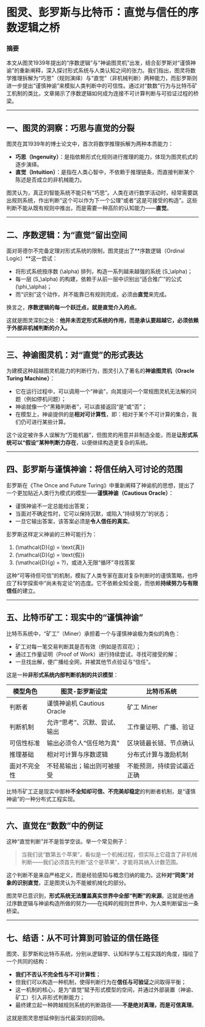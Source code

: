 # 图灵、彭罗斯与比特币：直觉与信任的序数逻辑之桥

### 摘要

本文从图灵1939年提出的“序数逻辑”与“神谕图灵机”出发，结合彭罗斯对“谨慎神谕”的重新阐释，深入探讨形式系统与人类认知之间的张力。我们指出，图灵将数学推理拆解为“巧思”（规则演绎）与“直觉”（非机械判断）两种能力，而彭罗斯则进一步提出“谨慎神谕”来模拟人类判断中的可信性。通过对“数数”行为与比特币矿工机制的类比，文章揭示了序数逻辑如何成为连接不可计算判断与可验证过程的桥梁。

---

## 一、图灵的洞察：巧思与直觉的分裂

图灵在其1939年的博士论文中，首次将数学推理拆解为两种本质能力：

- **巧思（Ingenuity）**：是指依赖形式化规则进行推理的能力，体现为图灵机式的逐步演绎。  
- **直觉（Intuition）**：是指在人类心智中，不依赖于推理链条，而直接判断某个陈述是否成立的非机械能力。

图灵认为，真正的智能系统不能只有“巧思”。人类在进行数学活动时，经常需要跳出规则系统，作出判断“这个可以作为下一个公理”或者“这是可接受的构造”。这些判断不能从既有规则中推出，而是需要一种高阶的认知能力——**直觉**。

---

## 二、序数逻辑：为“直觉”留出空间

面对哥德尔不完备定理对形式系统的限制，图灵提出了**序数逻辑（Ordinal Logic）**这一尝试：

- 将形式系统按序数 \(\alpha\) 排列，构造一系列越来越强的系统 \(S_\alpha\)；
- 每一层 \(S_\alpha\) 的构建，依赖于从前一层中识别出“适合推广”的公式 \(\phi_\alpha\)；
- 而“识别”这个动作，并不能靠已有规则完成，必须由**直觉**来完成。

换言之，**序数逻辑的每一个跃迁点，就是直觉介入的点**。

这就是图灵深刻之处：**他并未否定形式系统的作用，而是承认要超越它，必须依赖于外部非机械判断的介入。**

---

## 三、神谕图灵机：对“直觉”的形式表达

为建模这种超越图灵机能力的判断行为，图灵引入了著名的**神谕图灵机（Oracle Turing Machine）**：

- 它在运行过程中，可以调用一个“神谕”，向其提问一个常规图灵机无法解的问题（例如停机问题）；
- 神谕就像一个“黑箱判断者”，可以直接返回“是”或“否”；
- 在模型上，神谕提供的是**相对可计算性**，即：相对于某个不可计算的集合，我们仍可进行某些计算。

这个设定被许多人误解为“万能机器”，但图灵的用意并非制造全能，而是**让形式系统可以“假设”某种判断力存在**，以便继续构造更复杂的系统。

---

## 四、彭罗斯与谨慎神谕：将信任纳入可讨论的范围

彭罗斯在《The Once and Future Turing》中重新阐释了神谕机的思想，提出了一个更加贴近人类行为模式的模型——**谨慎神谕（Cautious Oracle）**：

- 谨慎神谕不一定总能给出答案；
- 当面对不确定性时，它可以保持沉默，或陷入“持续努力”的状态；
- 一旦它输出答案，该答案必须是**令人信任的真实**。

彭罗斯这样定义神谕的三种可能行为：

1. \(\mathcal{D}(g) = \text{真}\)
2. \(\mathcal{D}(g) = \text{假}\)
3. \(\mathcal{D}(g) = ?\)，或进入无限“循环”寻找答案

这种“可等待但可信”的机制，模拟了人类专家在面对复杂判断时的谨慎策略，也呼应了科学探索中“尚未有定论”的态度。它不依赖全知全能，而依赖**持续努力与有限信任**的建立。

---

## 五、比特币矿工：现实中的“谨慎神谕”

比特币系统中，“矿工”（Miner）承担着一个与谨慎神谕极为类似的角色：

- 矿工对每一笔交易判断其是否有效（例如是否双花）；
- 通过工作量证明（Proof of Work）进行持续尝试，寻找可接受的解；
- 一旦找出解，便广播给全网，并被其他节点验证与“信任”。

这是一种**非形式系统内部判断机制的共识模型**：

| 模型角色         | 图灵-彭罗斯设定                     | 比特币系统                   |
|------------------|-------------------------------------|------------------------------|
| 判断者           | 谨慎神谕机 Cautious Oracle          | 矿工 Miner                  |
| 判断机制         | 允许“思考”、沉默、尝试、输出       | 工作量证明、广播、验证     |
| 可信性标准       | 输出必须令人“信任地为真”           | 区块链最长链、节点确认     |
| 推理基础         | 相对可计算与序数逻辑                | 分布式计算与激励机制       |
| 面对不完全性     | 不轻易输出；输出则可被接受         | 不能预测，持续尝试逼近正确 |

比特币矿工正是现实中那种**不全知却可信、不完美却稳定**的判断者机制，是“谨慎神谕”的一种分布式工程实现。

---

## 六、直觉在“数数”中的例证

这种“直觉判断”并不是哲学空谈。举一个常见例子：

> 当我们说“数第五个苹果”，看似是一个机械过程，但实际上它蕴含了非机械判断——我们必须首先判断“这个是苹果”，才能将其纳入计数范围。

这个判断不是来自严格定义，而是经验感知与概念归纳的能力。这种**对“同类”对象的识别直觉**，正是图灵认为不能被机械化的部分。

图灵早已意识到，**形式系统无法覆盖真实世界中全部“判断”的来源**。这就是他通过序数逻辑与神谕构造所做的努力——在纯粹的规则世界中，为人类判断留出一条桥梁。

---

## 七、结语：从不可计算到可验证的信任路径

图灵、彭罗斯和比特币系统，分别从逻辑学、认知科学与工程实践的角度，描绘了一个共同的结构：

- **我们不否认不完全性与不可计算性**；
- 但我们可以构造一种机制，使得判断行为在**信任与可验证**之间取得平衡；
- 这一机制的核心，是为“直觉”赋予形式模型的空间，并通过外部装置（神谕、矿工）引入非形式判断能力；
- 最终建立起一种跨越规则系统的判断路径——**不是绝对真理，而是可信真理**。

这就是图灵思想延伸到当代最深刻的回响。

